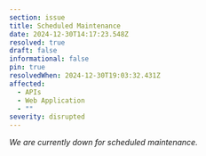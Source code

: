 ```yaml
---
section: issue
title: Scheduled Maintenance
date: 2024-12-30T14:17:23.548Z
resolved: true
draft: false
informational: false
pin: true
resolvedWhen: 2024-12-30T19:03:32.431Z
affected:
  - APIs
  - Web Application
  - ""
severity: disrupted
---
```

*W﻿e are currently down for scheduled maintenance.*
